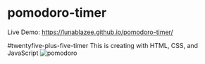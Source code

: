 # pomodoro-timer

Live Demo:
https://lunablazee.github.io/pomodoro-timer/

#twentyfive-plus-five-timer
This is creating with HTML, CSS, and JavaScript
![pomodoro](https://github.com/LunaBlazee/pomodoro-timer/assets/162085668/74180233-aed2-4508-bc19-44f5f5224bd2)
